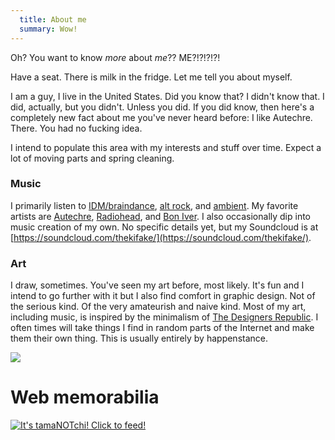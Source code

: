 ```yaml
---
  title: About me
  summary: Wow!
---
```

Oh? You want to know *more* about *me*?? ME?!?!?!?!

Have a seat. There is milk in the fridge. Let me tell you about myself.

I am a guy, I live in the United States. Did you know that? I didn't know that. I did, actually, but you didn't. Unless you did. If you did know, then here's a completely new fact about me you've never heard before: I like Autechre. There. You had no fucking idea.

I intend to populate this area with my interests and stuff over time. Expect a lot of moving parts and spring cleaning.

### Music

I primarily listen to [IDM/braindance](https://en.wikipedia.org/wiki/Intelligent_dance_music), [alt rock](https://en.wikipedia.org/wiki/Alternative_rock), and [ambient](https://en.wikipedia.org/wiki/Ambient_music). My favorite artists are [Autechre](https://www.last.fm/user/thekillective/library/music/Autechre), [Radiohead](https://www.last.fm/user/thekillective/library/music/Radiohead), and [Bon Iver](https://www.last.fm/user/thekillective/library/music/Bon+Iver). I also occasionally dip into music creation of my own. No specific details yet, but my Soundcloud is at [https://soundcloud.com/thekifake/](https://soundcloud.com/thekifake/).

### Art

I draw, sometimes. You've seen my art before, most likely. It's fun and I intend to go further with it but I also find comfort in graphic design. Not of the serious kind. Of the very amateurish and naive kind. Most of my art, including music, is inspired by the minimalism of [The Designers Republic](https://www.thedesignersrepublic.com/). I often times will take things I find in random parts of the Internet and make them their own thing. This is usually entirely by happenstance.

![](/static/img/sgd.png)

# Web memorabilia

<a href="https://tamanotchi.world/8684c"><img src="https://tamanotchi.world/i2/8684" alt="It's tamaNOTchi! Click to feed!"></a>